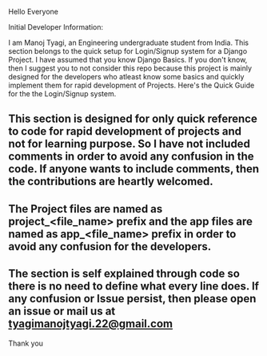 Hello Everyone

Initial Developer Information:

I am Manoj Tyagi, an Engineering undergraduate student from India. This section belongs to the quick setup for Login/Signup system for a Django Project. I have assumed that you know Django Basics. If you don't know, then I suggest you to not consider this repo because this project is mainly designed for the developers who atleast know some basics and quickly implement them for rapid development of Projects.
Here's the Quick Guide for the the Login/Signup system.

## This section is designed for only quick reference to code for rapid development of projects and not for learning purpose. So I have not included comments in order to avoid any confusion in the code. If anyone wants to include comments, then the contributions are heartly welcomed.

## The Project files are named as project_<file_name> prefix and the app files are named as app_<file_name> prefix in order to avoid any confusion for the developers.

## The section is self explained through code so there is no need to define what every line does. If any confusion or Issue persist, then please open an issue or mail us at tyagimanojtyagi.22@gmail.com

Thank you
